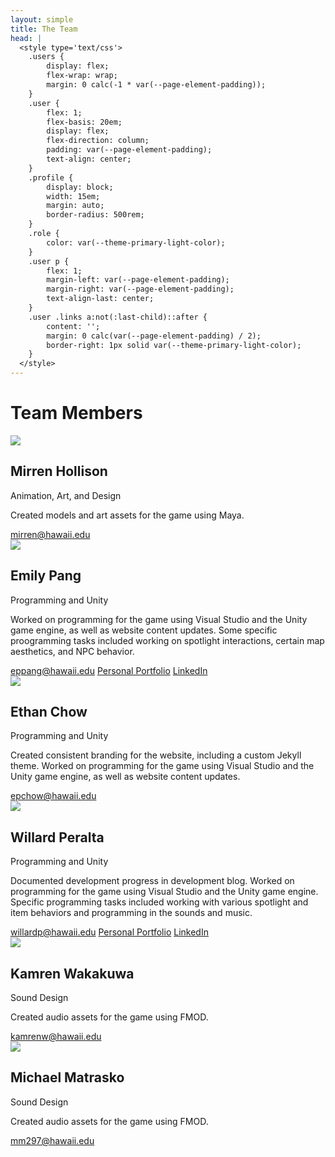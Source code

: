 ```yaml
---
layout: simple
title: The Team
head: |
  <style type='text/css'>
  	.users {
  		display: flex;
  		flex-wrap: wrap;
  		margin: 0 calc(-1 * var(--page-element-padding));
  	}
  	.user {
  		flex: 1;
  		flex-basis: 20em;
  		display: flex;
  		flex-direction: column;
  		padding: var(--page-element-padding);
  		text-align: center;
  	}
  	.profile {
  		display: block;
  		width: 15em;
  		margin: auto;
  		border-radius: 500rem;
  	}
  	.role {
  		color: var(--theme-primary-light-color);
  	}
  	.user p {
  		flex: 1;
  		margin-left: var(--page-element-padding);
  		margin-right: var(--page-element-padding);
  		text-align-last: center;
  	}
  	.user .links a:not(:last-child)::after {
  		content: '';
  		margin: 0 calc(var(--page-element-padding) / 2);
  		border-right: 1px solid var(--theme-primary-light-color);
  	}
  </style>
---
```

# Team Members
<div class='users'>
	<div class='user'>
		<img class='profile' src='{{site.baseurl}}/assets/team/mirrenhollison.jpg'>
		<h2>Mirren Hollison</h2>
		<div class='role'>Animation, Art, and Design</div>
		<p>Created models and art assets for the game using Maya.</p>
		<div class='links'>
			<a href='mailto:mirren@hawaii.edu'>mirren@hawaii.edu</a>
		</div>
	</div>
	<div class='user'>
		<img class='profile' src='{{site.baseurl}}/assets/team/emilypang.jpg'>
		<h2>Emily Pang</h2>
		<div class='role'>Programming and Unity</div>
		<p>Worked on programming for the game using Visual Studio and the Unity game engine, as well as website content updates. Some specific proogramming tasks included working on spotlight interactions, certain map aesthetics, and NPC behavior.</p>
		<div class='links'>
			<a href='mailto:eppang@hawaii.edu'>eppang@hawaii.edu</a>
            <a href='https://eppang.github.io/'>Personal Portfolio</a>
            <a href='https://www.linkedin.com/in/emily-pang-45406b16a/'>LinkedIn</a>
		</div>
	</div>
	<div class='user'>
		<img class='profile' src='{{site.baseurl}}/assets/team/ethanchow.jpg'>
		<h2>Ethan Chow</h2>
		<div class='role'>Programming and Unity</div>
		<p>Created consistent branding for the website, including a custom Jekyll theme. Worked on programming for the game using Visual Studio and the Unity game engine, as well as website content updates.</p>
		<div class='links'>
			<a href='mailto:epchow@hawaii.edu'>epchow@hawaii.edu</a>
		</div>
	</div>
	<div class='user'>
		<img class='profile' src='{{site.baseurl}}/assets/team/willardperalta.jpg'>
		<h2>Willard Peralta</h2>
		<div class='role'>Programming and Unity</div>
		<p>Documented development progress in development blog. Worked on programming for the game using Visual Studio and the Unity game engine. Specific programming tasks included working with various spotlight and item behaviors and programming in the sounds and music.</p>
		<div class='links'>
			<a href='mailto:willardp@hawaii.edu'>willardp@hawaii.edu</a>
			<a href='https://willardperalta.github.io/'>Personal Portfolio</a>
			<a href='https://www.linkedin.com/in/willard-peralta-2341b6139/'>LinkedIn</a>
		</div>
	</div>
	<div class='user'>
<!--		<img class='profile' src='{{site.baseurl}}/assets/team/kamrenwakakuwa.jpg'>-->
		<img class='profile' src='{{site.baseurl}}/assets/team/missing.svg'>
		<h2>Kamren Wakakuwa</h2>
		<div class='role'>Sound Design</div>
		<p>Created audio assets for the game using FMOD.</p>
		<div class='links'>
			<a href='mailto:kamrenw@hawaii.edu'>kamrenw@hawaii.edu</a>
		</div>
	</div>
	<div class='user'>
<!--		<img class='profile' src='{{site.baseurl}}/assets/team/michaelmatrasko.jpg'>-->
		<img class='profile' src='{{site.baseurl}}/assets/team/missing.svg'>
		<h2>Michael Matrasko</h2>
		<div class='role'>Sound Design</div>
		<p>Created audio assets for the game using FMOD.</p>
		<div class='links'>
			<a href='mailto:mm297@hawaii.edu'>mm297@hawaii.edu</a>
		</div>
	</div>
</div>
